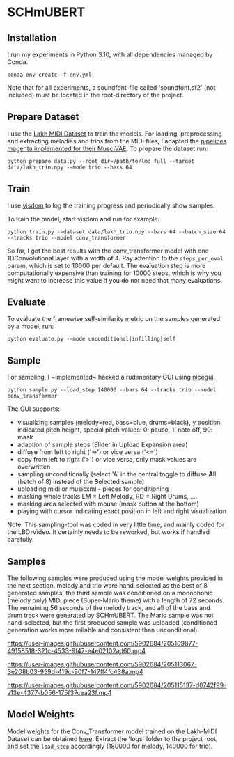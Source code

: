 # SCHmUBERT

## Installation
I run my experiments in Python 3.10, with all dependencies managed by Conda.

```conda env create -f env.yml```

Note that for all experiments, a soundfont-file called 'soundfont.sf2' (not included) must be located in the root-directory of the project.

## Prepare Dataset

I use the [Lakh MIDI Dataset](https://colinraffel.com/projects/lmd/) to train the models.
For loading, preprocessing and extracting melodies and trios from the MIDI files, I adapted the [pipelines magenta implemented for their MusciVAE](https://github.com/magenta/magenta/tree/main/magenta/models/music_vae).
To prepare the dataset run:

```python prepare_data.py --root_dir=/path/to/lmd_full --target data/lakh_trio.npy --mode trio --bars 64```

## Train

I use [visdom](https://github.com/fossasia/visdom) to log the training progress and periodically show samples.

To train the model, start visdom and run for example:

```python train.py --dataset data/lakh_trio.npy --bars 64 --batch_size 64 --tracks trio --model conv_transformer```

So far, I got the best results with the conv_transformer model with one 1DConvolutional layer with a width of 4.
Pay attention to the ```steps_per_eval``` param, which is set to 10000 per default.
The evaluation step is more computationally expensive than training for 10000 steps, which is why you might want to increase this value if you do not need that many evaluations.


## Evaluate

To evaluate the framewise self-similarity metric on the samples generated by a model, run:

```python evaluate.py --mode unconditional|infilling|self```

## Sample

For sampling, I ~implemented~ hacked a rudimentary GUI using [nicegui](https://github.com/zauberzeug/nicegui).

```python sample.py --load_step 140000 --bars 64 --tracks trio --model conv_transformer```

The GUI supports:
  * visualizing samples (melody=red, bass=blue, drums=black), y position indicated pitch height, special pitch values: 0: pause, 1: note off, 90: mask
  * adaption of sample steps (Slider in Upload Expansion area)
  * diffuse from left to right ('=>') or vice versa ('<=')
  * copy from left to right ('>') or vice versa, only mask values are overwritten
  * sampling unconditionally (select 'A' in the central toggle to diffuse **A**ll (batch of 8) instead of the **S**elected sample)
  * uploading midi or musicxml - pieces for conditioning
  * masking whole tracks LM = Left Melody, RD = Right Drums, ....
  * masking area selected with mouse (mask button at the bottom)
  * playing with cursor indicating exact position in left and right visualization

Note: This sampling-tool was coded in very little time, and mainly coded for the LBD-Video.
It certainly needs to be reworked, but works if handled carefully.

## Samples

The following samples were produced using the model weights provided in the next section.
melody and trio were hand-selected as the best of 8 generated samples, the third sample was conditioned on a monophonic (melody only) MIDI piece (Super-Mario theme) with a length of 72 seconds. The remaining 56 seconds of the melody track, and all of the bass and drum track were generated by SCHmUBERT. The Mario sample was not hand-selected, but the first produced sample was uploaded (conditioned generation works more reliable and consistent than unconditional).

https://user-images.githubusercontent.com/5902684/205109877-49158518-321c-4533-9f47-e4e02102ad60.mp4

https://user-images.githubusercontent.com/5902684/205113067-3e208b03-959d-419c-90f7-147ff4fc438a.mp4

https://user-images.githubusercontent.com/5902684/205115137-d0742f99-a13e-4377-b056-175f37cea23f.mp4

## Model Weights

Model weights for the Conv_Transformer model trained on the Lakh-MIDI Dataset can be obtained [here](https://drive.google.com/file/d/1o719d4SOBMdjb3Gv_t6gxXVipekPdYhd/view?usp=share_link).
Extract the 'logs' folder to the project root, and set the ```load_step``` accordingly (180000 for melody, 140000 for trio).


